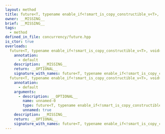 ```yaml
---
layout: method
title: future<T, typename enable_if<!smart_is_copy_constructible_v<T>, void>::type>
owner: __MISSING__
brief: __MISSING__
tags:
  - method
defined_in_file: concurrency/future.hpp
is_ctor: true
overloads:
  future<T, typename enable_if<!smart_is_copy_constructible_v<T>, void>::type>():
    annotation:
      - default
    description: __MISSING__
    return: __OPTIONAL__
    signature_with_names: future<T, typename enable_if<!smart_is_copy_constructible_v<T>, void>::type>()
  future<T, typename enable_if<!smart_is_copy_constructible_v<T>, void>::type>(future<T, typename enable_if<!smart_is_copy_constructible_v<T>, void>::type> &&):
    annotation:
      - default
    arguments:
      - description: __OPTIONAL__
        name: unnamed-0
        type: future<T, typename enable_if<!smart_is_copy_constructible_v<T>, void>::type> &&
        unnamed: true
    description: __MISSING__
    return: __OPTIONAL__
    signature_with_names: future<T, typename enable_if<!smart_is_copy_constructible_v<T>, void>::type>(future<T, typename enable_if<!smart_is_copy_constructible_v<T>, void>::type> &&)
---
```

